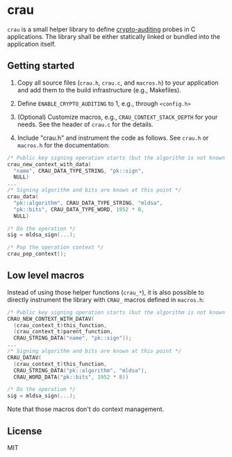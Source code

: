 # crau

`crau` is a small helper library to define
[crypto-auditing][crypto-auditing] probes in C applications. The
library shall be either statically linked or bundled into the
application itself.

## Getting started

1. Copy all source files (`crau.h`, `crau.c`, and `macros.h`) to your
   application and add them to the build infrastructure (e.g., Makefiles).

1. Define `ENABLE_CRYPTO_AUDITING` to 1, e.g., through `<config.h>`

1. (Optional) Customize macros, e.g., `CRAU_CONTEXT_STACK_DEPTH` for
   your needs. See the header of `crau.c` for the details.

1. Include "crau.h" and instrument the code as follows. See `crau.h`
   or `macros.h` for the documentation:

```c
/* Public key signing operation starts (but the algorithm is not known yet) */
crau_new_context_with_data(
  "name", CRAU_DATA_TYPE_STRING, "pk::sign",
  NULL)
...
/* Signing algorithm and bits are known at this point */
crau_data(
  "pk::algorithm", CRAU_DATA_TYPE_STRING, "mldsa",
  "pk::bits", CRAU_DATA_TYPE_WORD, 1952 * 8,
  NULL)

/* Do the operation */
sig = mldsa_sign(...);

/* Pop the operation context */
crau_pop_context();
```

## Low level macros

Instead of using those helper functions (`crau_*`), it is also
possible to directly instrument the library with `CRAU_` macros
defined in `macros.h`:

```c
/* Public key signing operation starts (but the algorithm is not known yet) */
CRAU_NEW_CONTEXT_WITH_DATAV(
  (crau_context_t)this_function,
  (crau_context_t)parent_function,
  CRAU_STRING_DATA("name", "pk::sign"));
...
/* Signing algorithm and bits are known at this point */
CRAU_DATAV(
  (crau_context_t)this_function,
  CRAU_STRING_DATA("pk::algorithm", "mldsa"),
  CRAU_WORD_DATA("pk::bits", 1952 * 8))

/* Do the operation */
sig = mldsa_sign(...);
```

Note that those macros don't do context management.

## License

MIT

[crypto-auditing]: https://github.com/latchset/crypto-auditing

